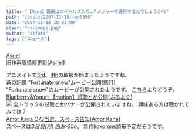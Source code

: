 ```yaml
---
title: "【News】藪田はロイヤルズ入り…？メジャーで通用するんでしょうかね"
path: "/posts/2007-11-18--wp0555"
date: "2007-11-18 10:03:00"
cover: "no-image.png"
author: "stfate"
tags: ["ニュース"]
---
```


<style type="text/css">
<!--
p {white-space: pre-wrap};
-->
</style>

<a class="topics" href="http://www.asriel.jp/m/" target="_blank">Asriel 旧作再販情報更新</a><span class="junre">[<a href="http://www.asriel.jp/m/" target="_blank">Asriel</a>]</span>
<div class="news">アニメイトで<a href="http://www.animate-shop.jp/ws/commodity_param/ctc/+/shc/0/cmc/4063922" target="_blank">3rd</a>、<a href="http://www.animate-shop.jp/ws/commodity_param/ctc/+/shc/0/cmc/4063923" target="_blank">4th</a>の取扱が始まったようですね。</div>
<a class="topics" href="http://aonokioku.sakura.ne.jp/" target="_blank">蒼の記憶 "Fortunate snow"ムービー公開</a><span class="junre">[<a href="http://aonokioku.sakura.ne.jp/" target="_blank">癒月</a>]</span>
<div class="news">"Fortunate snow"のムービーが公開されたようです。
<a href="http://aonokioku.sakura.ne.jp/setsugetsu/" target="_blank">こちら</a>よりどうぞ。</div>
<a class="topics" href="http://blueberry-yogurt.com/motion/" target="_blank">Blueberry&Yogurt 【motion】試聴とか公開</a><span class="junre">[<a href="http://blueberry-yogurt.com/" target="_blank">ぶるよぐ</a>]</span>
<div class="news"><a href="http://blueberry-yogurt.com/motion/" target="_blank"><img src="http://blueberry-yogurt.com/motion/motion_bn200.gif"></a>
全トラックの試聴とかバナーが公開されていますね。
興味ある方は聴かれてみては？</div>
<a class="topics" href="http://amorkana.jp/" target="_blank">Amor Kana C73当選、スペース告知</a><span class="junre">[<a href="http://amorkana.jp/" target="_blank">Amor Kana</a>]</span>
<div class="news">スペースは<em>3日目(月) 西お-25a</em>。
新作<a href="http://naturalsound.jp/kokorons/" target="_blank">kokorons</a>頒布予定だそうです。</div>
